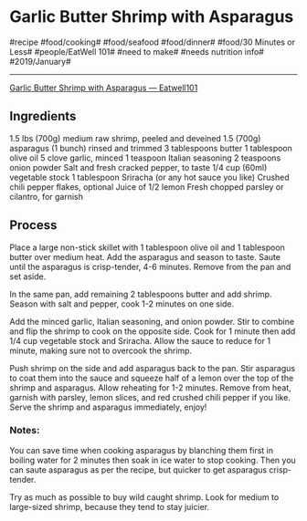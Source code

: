 # Garlic Butter Shrimp with Asparagus
#recipe #food/cooking# #food/seafood #food/dinner# #food/30 Minutes or Less# #people/EatWell 101# #need to make#  #needs nutrition info# #2019/January#
- - - -
[Garlic Butter Shrimp with Asparagus — Eatwell101](https://www.eatwell101.com/category/healthy-cooking-tips-cook-guide-how-to-cook-well)

## Ingredients
1.5 lbs (700g) medium raw shrimp, peeled and deveined
1.5 (700g) asparagus (1 bunch) rinsed and trimmed
3 tablespoons butter
1 tablespoon olive oil
5 clove garlic, minced
1 teaspoon Italian seasoning
2 teaspoons onion powder
Salt and fresh cracked pepper, to taste
1/4 cup (60ml) vegetable stock
1 tablespoon Sriracha (or any hot sauce you like)
Crushed chili pepper flakes, optional
Juice of 1/2 lemon
Fresh chopped parsley or cilantro, for garnish

## Process
Place a large non-stick skillet with 1 tablespoon olive oil and 1 tablespoon butter over medium heat. Add the asparagus and season to taste. Saute until the asparagus is crisp-tender, 4-6 minutes. Remove from the pan and set aside.

In the same pan, add remaining 2 tablespoons butter and add shrimp. Season with salt and pepper, cook 1-2 minutes on one side.

Add the minced garlic, Italian seasoning, and onion powder. Stir to combine and flip the shrimp to cook on the opposite side.
Cook for 1 minute then add 1/4 cup vegetable stock and Sriracha. Allow the sauce to reduce for 1 minute, making sure not to overcook the shrimp.

Push shrimp on the side and add asparagus back to the pan. Stir asparagus to coat them into the sauce and squeeze half of a lemon over the top of the shrimp and asparagus. Allow reheating for 1-2 minutes. Remove from heat, garnish with parsley, lemon slices, and red crushed chili pepper if you like. Serve the shrimp and asparagus immediately, enjoy!

### Notes:
You can save time when cooking asparagus by blanching them first in boiling water for 2 minutes then soak in ice water to stop cooking. Then you can saute asparagus as per the recipe, but quicker to get asparagus crisp-tender.

Try as much as possible to buy wild caught shrimp. Look for medium to large-sized shrimp, because they tend to stay juicier.

